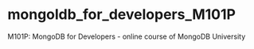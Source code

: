 # mongoldb_for_developers_M101P
M101P: MongoDB for Developers - online course of MongoDB University
